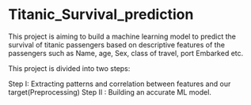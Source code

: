 # Titanic_Survival_prediction

This project is aiming to build a machine learning model to predict the survival of titanic passengers based on descriptive features of the passengers such as Name, age, Sex, class of travel, port Embarked etc.

This project is divided into two steps:

Step I: Extracting patterns and correlation between features and our target(Preprocessing)
Step II : Building an accurate ML model.
